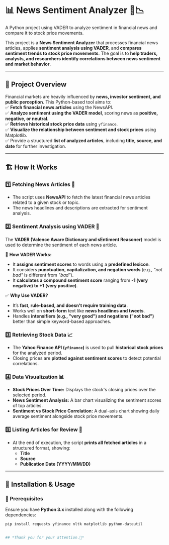 # 📊 News Sentiment Analyzer 📰📉  
A Python project using VADER to analyze sentiment in financial news and compare it to stock price movements.

This project is a **News Sentiment Analyzer** that processes financial news articles, applies **sentiment analysis using VADER**, and **compares sentiment trends to stock price movements**. The goal is to **help traders, analysts, and researchers identify correlations between news sentiment and market behavior**.  

---

## 🚀 **Project Overview**  

Financial markets are heavily influenced by **news, investor sentiment, and public perception**. This Python-based tool aims to:  
✅ **Fetch financial news articles** using the NewsAPI.  
✅ **Analyze sentiment using the VADER model**, scoring news as **positive, negative, or neutral**.  
✅ **Retrieve historical stock price data** using `yfinance`.  
✅ **Visualize the relationship between sentiment and stock prices** using Matplotlib.  
✅ Provide a structured **list of analyzed articles**, including **title, source, and date** for further investigation.  

---

## 🏗 **How It Works**  

### **1️⃣ Fetching News Articles 📰**  
- The script uses **NewsAPI** to fetch the latest financial news articles related to a given stock or topic.  
- The news headlines and descriptions are extracted for sentiment analysis.  

### **2️⃣ Sentiment Analysis using VADER 🤖**  
The **VADER (Valence Aware Dictionary and sEntiment Reasoner)** model is used to determine the sentiment of each news article.  

🔹 **How VADER Works:**  
- It **assigns sentiment scores** to words using a **predefined lexicon**.  
- It considers **punctuation, capitalization, and negation words** (e.g., *"not bad"* is different from *"bad"*).  
- It **calculates a compound sentiment score** ranging from **-1 (very negative) to +1 (very positive)**.  

✅ **Why Use VADER?**  
- It’s **fast, rule-based, and doesn't require training data**.  
- Works well on **short-form** text like **news headlines and tweets**.  
- Handles **intensifiers (e.g., "very good") and negations ("not bad")** better than simple keyword-based approaches.  

### **3️⃣ Retrieving Stock Data 📈**  
- The **Yahoo Finance API (`yfinance`)** is used to pull **historical stock prices** for the analyzed period.  
- Closing prices are **plotted against sentiment scores** to detect potential correlations.  

### **4️⃣ Data Visualization 📊**  
- **Stock Prices Over Time:** Displays the stock's closing prices over the selected period.  
- **News Sentiment Analysis:** A bar chart visualizing the sentiment scores of top articles.  
- **Sentiment vs Stock Price Correlation:** A dual-axis chart showing daily average sentiment alongside stock price movements.  

### **5️⃣ Listing Articles for Review 📜**  
- At the end of execution, the script **prints all fetched articles** in a structured format, showing:  
  - **Title**  
  - **Source**  
  - **Publication Date (YYYY/MM/DD)**  

---

## 📌 **Installation & Usage**  

### **🔹 Prerequisites**  
Ensure you have **Python 3.x** installed along with the following dependencies:  

```bash
pip install requests yfinance nltk matplotlib python-dateutil


## *Thank you for your attention.🙏*
